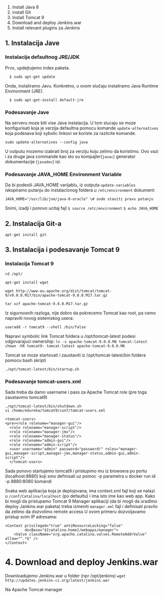 1. Install Java 8
2. install Git
3. Install Tomcat 9
4. Download and deploy Jenkins.war
5. Install relevant plugins za Jenkins

## 1. Instalacija Jave 


### Instalacija defaultnog JRE/JDK


Prvo, updejtujemo index paketa.

  ```  $ sudo apt-get update```

Onda, instaliramo Javu. Konkretno, u ovom slučaju instaliramo Java Runtime Environment (JRE).

  ```  $ sudo apt-get-install default-jre```

### Podesavanje Jave

Na serveru moze biti vise Java instalacija. U tom slucaju se moze konfigurisati koja je verzija defaultna pomocu komande ```update-alternatives``` koja podesava koji sybolic linkovi se koriste za razlicite komande.

```sudo update-alternatives --config java```

U outputu mozemo izabrati broj za verziju koju zelimo da koristimo. Ovo vazi i za druge java commande kao sto su kompajler(```javac```) generator dokumentacije (```javadoc```) isl.

### Podesavanje JAVA_HOME Environment Variable

Da bi podesili JAVA_HOME varijablu, iz outputa ```update-variables``` iskopiramo putanju do instalacionog foldera u ```/etc/environment```  dokument:

```JAVA_HOME="/usr/lib/jvm/java-8-oracle" \# ovde staviti pravu putanju```

Snimi, izadji i ponovo ucitaj fajl
```$ source /etc/environment```
   ```$ echo JAVA_HOME```

## 2. Instalacija Git-a

```apt-get install git```

## 3. Instalacija i podesavanje Tomcat 9 

### Instalacija Tomcat 9 

```cd /opt/``` 

```apt-get install wget```

```wget http://www-eu.apache.org/dist/tomcat/tomcat-9/v9.0.0.M17/bin/apache-tomcat-9.0.0.M17.tar.gz```

```tar xzf apache-tomcat-9.0.0.M17.tar.gz```

Iz sigurnosnih razloga, nije dobro da pokrecemo Tomcat kao root, pa cemo napraviti novog sistemskog usera:

```useradd -r tomcat9 --shell /bin/false```

Napravi symbolic link  Tomcat foldera u  /opt/tomcat-latest podesi odgovarajuci ownership:
```ln -s apache-tomcat-9.0.0.M6 tomcat-latest```
```chown -hR tomcat9: tomcat-latest apache-tomcat-9.0.0.M6```

Tomcat se moze startovati i zaustaviti iz /opt/tomcat-latest/bin foldera pomocu bash  skripti
```
./opt/tomcat-latest/bin/startup.sh
``` 

### Podesavanje tomcat-users.xml

Sada treba da damo username i pass za Apache Tomcat role (pre toga zaustavimo tomcat9)

```
./opt/tomcat-latest/bin/shutdown.sh
vi /home/edureka/tomcat9/conf/tomcat-users.xml
```

```
<tomcat-users>
<pre><role rolename="manager-gui"/>
  <role rolename="manager-script"/>
  <role rolename="manager-jmx"/>
  <role rolename="manager-status"/>
  <role rolename="admin-gui"/>
  <role rolename="admin-script"/>
  <user username="admin" password="password!" roles="manager-gui,manager-script,manager-jmx,manager-status,admin-gui,admin-script"/>
  </tomcat-users>
```
Sada ponovo startujemo tomcat9 i pristupimo mu iz browsera po portu (localhost:8880) koji smo definisali uz pomoc -p parametra u docker run id -p 8880:8080 komandi

Svaka web aplikacija koja je deplojovana, ima context.xml fajl koji se nalazi u ```/conf/Catalina/localhost```  (po defaultu) i ima isto ime kao web app.
Kako bi mogli da pristupamo Tomcat 9 Manager aplikaciji (da bi mogli da uradimo deploy Jankins.war paketa) treba izmeniti ```manager.xml``` fajl i definisati pravilo da zelimo da dozvolimo remote access
U ovom primeru dozvoljavamo pristup svim IP adresama:
```
<Context privileged="true" antiResourceLocking="false" 
         docBase="${catalina.home}/webapps/manager">
    <Valve className="org.apache.catalina.valves.RemoteAddrValve" allow="^.*$" />
</Context>
```

# 4. Download and deploy Jenkins.war 

Downloadujemo Jenkins.war u folder (npr /opt/jenkins)
`wget http://updates.jenkins-ci.org/latest/jenkins.war`

Na Apache Tomcat manager 



